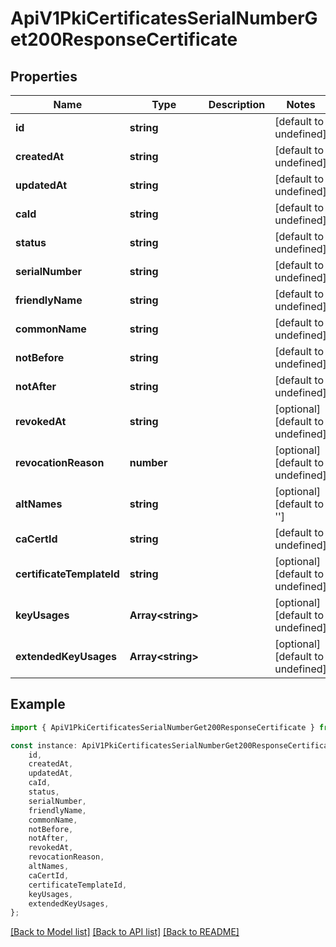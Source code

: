 # ApiV1PkiCertificatesSerialNumberGet200ResponseCertificate


## Properties

Name | Type | Description | Notes
------------ | ------------- | ------------- | -------------
**id** | **string** |  | [default to undefined]
**createdAt** | **string** |  | [default to undefined]
**updatedAt** | **string** |  | [default to undefined]
**caId** | **string** |  | [default to undefined]
**status** | **string** |  | [default to undefined]
**serialNumber** | **string** |  | [default to undefined]
**friendlyName** | **string** |  | [default to undefined]
**commonName** | **string** |  | [default to undefined]
**notBefore** | **string** |  | [default to undefined]
**notAfter** | **string** |  | [default to undefined]
**revokedAt** | **string** |  | [optional] [default to undefined]
**revocationReason** | **number** |  | [optional] [default to undefined]
**altNames** | **string** |  | [optional] [default to '']
**caCertId** | **string** |  | [default to undefined]
**certificateTemplateId** | **string** |  | [optional] [default to undefined]
**keyUsages** | **Array&lt;string&gt;** |  | [optional] [default to undefined]
**extendedKeyUsages** | **Array&lt;string&gt;** |  | [optional] [default to undefined]

## Example

```typescript
import { ApiV1PkiCertificatesSerialNumberGet200ResponseCertificate } from './api';

const instance: ApiV1PkiCertificatesSerialNumberGet200ResponseCertificate = {
    id,
    createdAt,
    updatedAt,
    caId,
    status,
    serialNumber,
    friendlyName,
    commonName,
    notBefore,
    notAfter,
    revokedAt,
    revocationReason,
    altNames,
    caCertId,
    certificateTemplateId,
    keyUsages,
    extendedKeyUsages,
};
```

[[Back to Model list]](../README.md#documentation-for-models) [[Back to API list]](../README.md#documentation-for-api-endpoints) [[Back to README]](../README.md)
